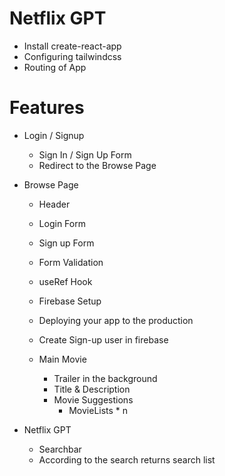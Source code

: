 # Netflix GPT
- Install create-react-app
- Configuring tailwindcss
- Routing of App

# Features
- Login / Signup
    - Sign In / Sign Up Form
    - Redirect to the Browse Page

- Browse Page
    - Header
    - Login Form    
    - Sign up Form
    - Form Validation
    - useRef Hook
    - Firebase Setup
    - Deploying your app to the production
    - Create Sign-up user in firebase
    
    - Main Movie
        - Trailer in the background
        - Title & Description
        - Movie Suggestions
            - MovieLists * n

- Netflix GPT
    - Searchbar
    - According to the search returns search list